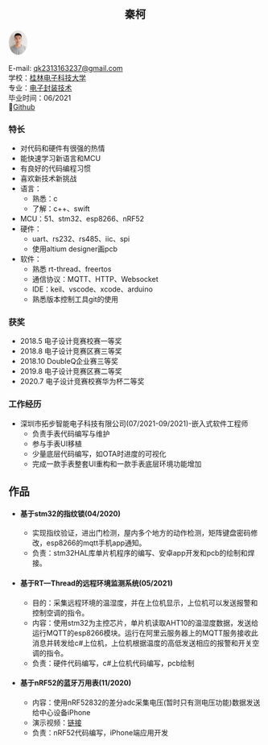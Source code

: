## <center>秦柯</center>

<style>
  img {
    border-radius: 80% !important;
    border: 30px solid #eee;
  }
</style>
<img src="profile.JPG" style="zoom:5%" />  

E-mail: <qk2313163237@gmail.com>  
学校：[桂林电子科技大学](http://www.gliet.edu.cn)  
专业：[电子封装技术](https://www.guet.edu.cn/zs/list_zy.jsp?urltype=tree.TreeTempUrl&wbtreeid=1118)  
毕业时间：06/2021  
🔗[Github](https://keeqin.github.io)
### 特长
* 对代码和硬件有很强的热情
* 能快速学习新语言和MCU
* 有良好的代码编程习惯
* 喜欢新技术新挑战
* 语言：
    * 熟悉：c
    * 了解：c++、swift
* MCU：51、stm32、esp8266、nRF52
* 硬件： 
    * uart、rs232、rs485、iic、spi
    * 使用altium designer画pcb
* 软件：
    * 熟悉 rt-thread、freertos
    * 通信协议：MQTT、HTTP、Websocket
    * IDE：keil、vscode、xcode、arduino
    * 熟悉版本控制工具git的使用
### 获奖
* 2018.5  电子设计竞赛校赛一等奖
* 2018.8  电子设计竞赛区赛三等奖
* 2018.10 DoubleQ企业赛三等奖
* 2019.8  电子设计竞赛区赛二等奖
* 2020.7  电子设计竞赛校赛华为杯二等奖
### 工作经历
* 深圳市拓步智能电子科技有限公司(07/2021-09/2021)-嵌入式软件工程师
    * 负责手表代码编写与维护
    * 参与手表UI移植
    * 少量底层代码编写，如OTA时进度的可视化
    * 完成一款手表整套UI重构和一款手表底层环境功能增加
## 作品
* #### 基于stm32的指纹锁(04/2020)
    * 实现指纹验证，进出门检测，屋内多个地方的动作检测，矩阵键盘密码修改，esp8266的mqtt手机app通知。  
    * 负责：stm32HAL库单片机程序的编写、安卓app开发和pcb的绘制和焊接。
* #### 基于RT—Thread的远程环境监测系统(05/2021)
    * 目的：采集远程环境的温湿度，并在上位机显示，上位机可以发送报警和控制空调的指令。  
    * 内容：使用stm32为主控芯片，单片机读取AHT10的温湿度数据，发送给运行MQTT的esp8266模块。运行在阿里云服务器上的MQTT服务接收此消息并转发给c#上位机，上位机根据温度的高低发送相应的报警和开关空调的指令。  
    * 负责：硬件代码编写，c#上位机代码编写，pcb绘制
* #### 基于nRF52的蓝牙万用表(11/2020)
    * 内容：使用nRF52832的差分adc采集电压(暂时只有测电压功能)数据发送给中心设备iPhone  
    * 演示视频：[链接](https://www.bilibili.com/video/BV1bY411s72u?spm_id_from=333.999.0.0)
    * 负责：nRF52代码编写，iPhone端应用开发